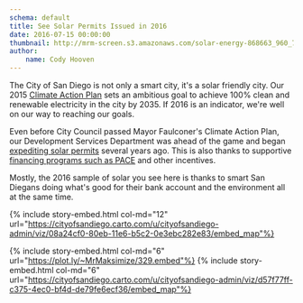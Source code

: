 ```yaml
---
schema: default
title: See Solar Permits Issued in 2016
date: 2016-07-15 00:00:00
thumbnail: http://mrm-screen.s3.amazonaws.com/solar-energy-868663_960_720.jpg
author:
    name: Cody Hooven
---
```




The City of San Diego is not only a smart city, it's a solar friendly city.  Our 2015 <a href="https://www.sandiego.gov/sustainability" target="_blank">Climate Action Plan</a> sets an ambitious goal to achieve 100% clean and renewable electricity in the city by 2035. If 2016 is an indicator, we're well on our way to reaching our goals.

Even before City Council passed Mayor Faulconer's Climate Action Plan, our Development Services Department was ahead of the game and began <a href="https://www.sandiego.gov/development-services/streamlining-residential-solar-panel-systems-permitting" target="_blank">expediting solar permits</a> several years ago. This is also thanks to supportive <a href="http://energycenter.org/policy/property-assessed-clean-energy-pace" target="_blank"> financing programs such as PACE</a> and other incentives.

Mostly, the 2016 sample of solar you see here is thanks to smart San Diegans doing what's good for their bank account and the environment all at the same time.

{% include story-embed.html col-md="12" url="https://cityofsandiego.carto.com/u/cityofsandiego-admin/viz/08a24cf0-80eb-11e6-b5c2-0e3ebc282e83/embed_map"%}

{% include story-embed.html col-md="6" url="https://plot.ly/~MrMaksimize/329.embed"%}
{% include story-embed.html col-md="6" url="https://cityofsandiego.carto.com/u/cityofsandiego-admin/viz/d57f77ff-c375-4ec0-bf4d-de79fe6ecf36/embed_map"%}
